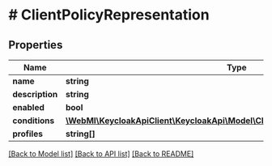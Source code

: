 # # ClientPolicyRepresentation

## Properties

Name | Type | Description | Notes
------------ | ------------- | ------------- | -------------
**name** | **string** |  | [optional]
**description** | **string** |  | [optional]
**enabled** | **bool** |  | [optional]
**conditions** | [**\WebMI\KeycloakApiClient\KeycloakApi\Model\ClientPolicyConditionRepresentation[]**](ClientPolicyConditionRepresentation.md) |  | [optional]
**profiles** | **string[]** |  | [optional]

[[Back to Model list]](../../README.md#models) [[Back to API list]](../../README.md#endpoints) [[Back to README]](../../README.md)
